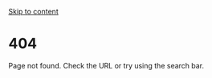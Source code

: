 [Skip to content](https://openai.github.io/openai-agents-js/guides/human-in-the-loop/Analyze#_top)

# 404

Page not found. Check the URL or try using the search bar.